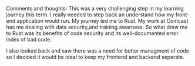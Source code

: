 Comments and thoughts:
This was a very challenging step in my learning journey this term. I really needed to step back an understand how my front-end application would run. 
My journey led me to Rust. My work at Comcast has me dealing with data security,and training awarness. So what drew me to Rust was its benefits of code security and its well-documented error index of bad code. 

I also looked back and saw there was a need for better managment of code so I decided it would be ideal to keep my frontend and backend seperate.
